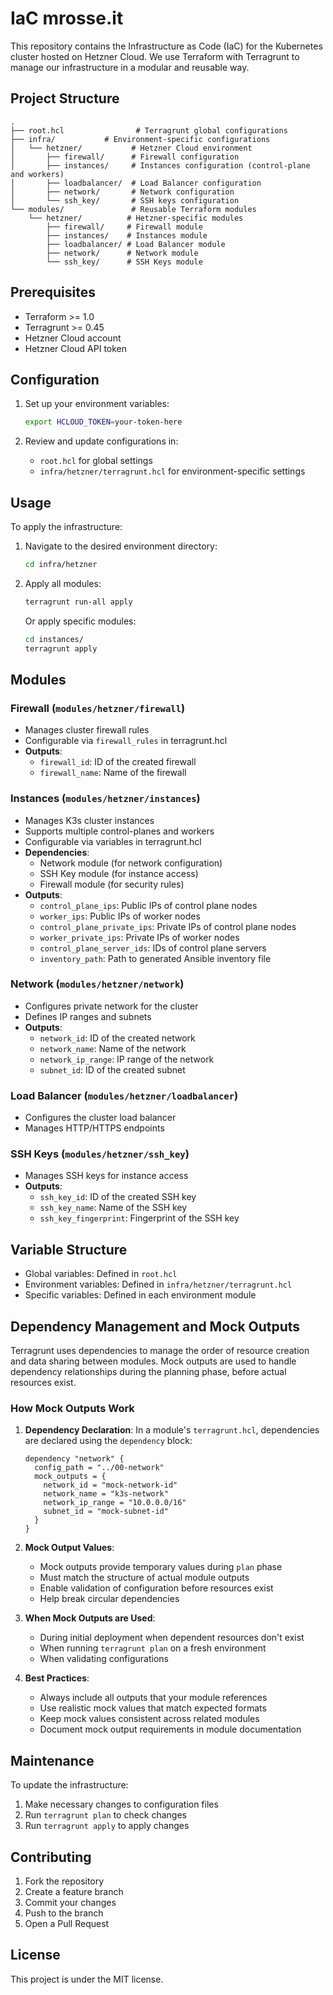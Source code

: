 # IaC mrosse.it

This repository contains the Infrastructure as Code (IaC) for the Kubernetes cluster hosted on Hetzner Cloud. We use Terraform with Terragrunt to manage our infrastructure in a modular and reusable way.

## Project Structure

```
.
├── root.hcl                # Terragrunt global configurations
├── infra/           # Environment-specific configurations
│   └── hetzner/           # Hetzner Cloud environment
│       ├── firewall/      # Firewall configuration
│       ├── instances/     # Instances configuration (control-plane and workers)
│       ├── loadbalancer/  # Load Balancer configuration
│       ├── network/       # Network configuration
│       └── ssh_key/       # SSH keys configuration
└── modules/               # Reusable Terraform modules
    └── hetzner/          # Hetzner-specific modules
        ├── firewall/     # Firewall module
        ├── instances/    # Instances module
        ├── loadbalancer/ # Load Balancer module
        ├── network/      # Network module
        └── ssh_key/      # SSH Keys module
```

## Prerequisites

- Terraform >= 1.0
- Terragrunt >= 0.45
- Hetzner Cloud account
- Hetzner Cloud API token

## Configuration

1. Set up your environment variables:
   ```bash
   export HCLOUD_TOKEN=your-token-here
   ```

2. Review and update configurations in:
   - `root.hcl` for global settings
   - `infra/hetzner/terragrunt.hcl` for environment-specific settings

## Usage

To apply the infrastructure:

1. Navigate to the desired environment directory:
   ```bash
   cd infra/hetzner
   ```

2. Apply all modules:
   ```bash
   terragrunt run-all apply
   ```

   Or apply specific modules:
   ```bash
   cd instances/
   terragrunt apply
   ```

## Modules

### Firewall (`modules/hetzner/firewall`)
- Manages cluster firewall rules
- Configurable via `firewall_rules` in terragrunt.hcl
- **Outputs**:
  - `firewall_id`: ID of the created firewall
  - `firewall_name`: Name of the firewall

### Instances (`modules/hetzner/instances`)
- Manages K3s cluster instances
- Supports multiple control-planes and workers
- Configurable via variables in terragrunt.hcl
- **Dependencies**:
  - Network module (for network configuration)
  - SSH Key module (for instance access)
  - Firewall module (for security rules)
- **Outputs**:
  - `control_plane_ips`: Public IPs of control plane nodes
  - `worker_ips`: Public IPs of worker nodes
  - `control_plane_private_ips`: Private IPs of control plane nodes
  - `worker_private_ips`: Private IPs of worker nodes
  - `control_plane_server_ids`: IDs of control plane servers
  - `inventory_path`: Path to generated Ansible inventory file

### Network (`modules/hetzner/network`)
- Configures private network for the cluster
- Defines IP ranges and subnets
- **Outputs**:
  - `network_id`: ID of the created network
  - `network_name`: Name of the network
  - `network_ip_range`: IP range of the network
  - `subnet_id`: ID of the created subnet

### Load Balancer (`modules/hetzner/loadbalancer`)
- Configures the cluster load balancer
- Manages HTTP/HTTPS endpoints

### SSH Keys (`modules/hetzner/ssh_key`)
- Manages SSH keys for instance access
- **Outputs**:
  - `ssh_key_id`: ID of the created SSH key
  - `ssh_key_name`: Name of the SSH key
  - `ssh_key_fingerprint`: Fingerprint of the SSH key

## Variable Structure

- Global variables: Defined in `root.hcl`
- Environment variables: Defined in `infra/hetzner/terragrunt.hcl`
- Specific variables: Defined in each environment module

## Dependency Management and Mock Outputs

Terragrunt uses dependencies to manage the order of resource creation and data sharing between modules. Mock outputs are used to handle dependency relationships during the planning phase, before actual resources exist.

### How Mock Outputs Work

1. **Dependency Declaration**: In a module's `terragrunt.hcl`, dependencies are declared using the `dependency` block:
   ```hcl
   dependency "network" {
     config_path = "../00-network"
     mock_outputs = {
       network_id = "mock-network-id"
       network_name = "k3s-network"
       network_ip_range = "10.0.0.0/16"
       subnet_id = "mock-subnet-id"
     }
   }
   ```

2. **Mock Output Values**:
   - Mock outputs provide temporary values during `plan` phase
   - Must match the structure of actual module outputs
   - Enable validation of configuration before resources exist
   - Help break circular dependencies

3. **When Mock Outputs are Used**:
   - During initial deployment when dependent resources don't exist
   - When running `terragrunt plan` on a fresh environment
   - When validating configurations

4. **Best Practices**:
   - Always include all outputs that your module references
   - Use realistic mock values that match expected formats
   - Keep mock values consistent across related modules
   - Document mock output requirements in module documentation

## Maintenance

To update the infrastructure:

1. Make necessary changes to configuration files
2. Run `terragrunt plan` to check changes
3. Run `terragrunt apply` to apply changes

## Contributing

1. Fork the repository
2. Create a feature branch
3. Commit your changes
4. Push to the branch
5. Open a Pull Request

## License

This project is under the MIT license.
